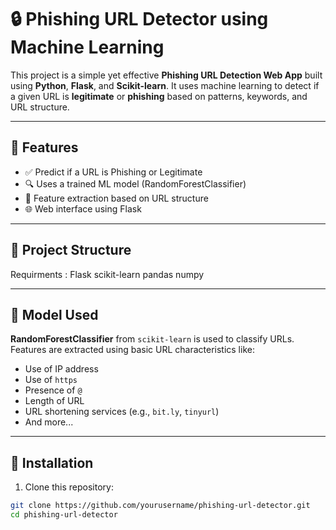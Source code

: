 # 🔒 Phishing URL Detector using Machine Learning

This project is a simple yet effective **Phishing URL Detection Web App** built using **Python**, **Flask**, and **Scikit-learn**. It uses machine learning to detect if a given URL is **legitimate** or **phishing** based on patterns, keywords, and URL structure.

---

## 🚀 Features

- ✅ Predict if a URL is Phishing or Legitimate
- 🔍 Uses a trained ML model (RandomForestClassifier)
- 🧠 Feature extraction based on URL structure
- 🌐 Web interface using Flask

---

## 📂 Project Structure

 Requirments : 
Flask
scikit-learn
pandas
numpy


---

## 🧠 Model Used

**RandomForestClassifier** from `scikit-learn` is used to classify URLs. Features are extracted using basic URL characteristics like:
- Use of IP address
- Use of `https`
- Presence of `@`
- Length of URL
- URL shortening services (e.g., `bit.ly`, `tinyurl`)
- And more...

---

## 🔧 Installation

1. Clone this repository:
```bash
git clone https://github.com/yourusername/phishing-url-detector.git
cd phishing-url-detector
